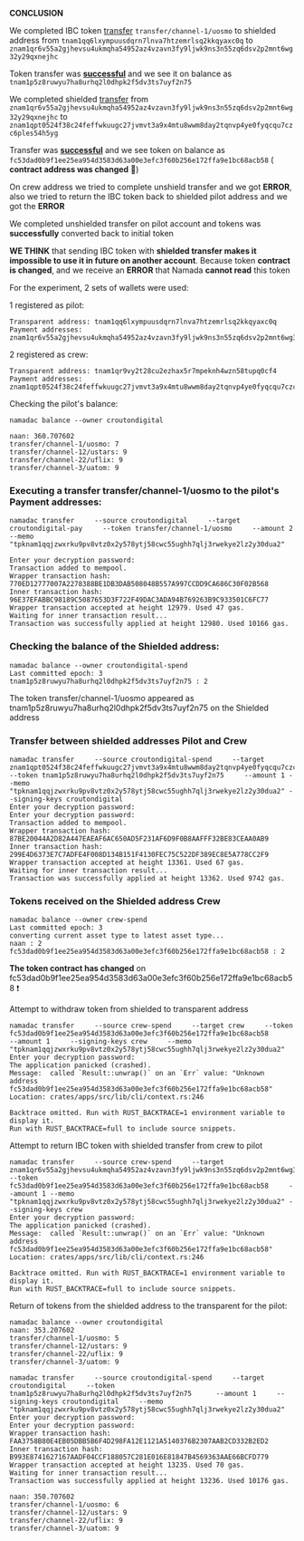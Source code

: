 **CONCLUSION**

We completed IBC token [transfer](https://github.com/Crouton-Digital/guide/blob/main/testnets/namada/shielded-expedition/shielded-transfer-issue.md#executing-a-transfer-transferchannel-1uosmo-to-the-pilots-payment-addresses) `transfer/channel-1/uosmo` to shielded address from `tnam1qq6lxympuusdqrn7lnva7htzemrlsq2kkqyaxc0q`  to `znam1qr6v55a2gjhevsu4ukmqha54952az4vzavn3fy9ljwk9ns3n55zq6dsv2p2mnt6wg32y29qxnejhc`

Token transfer was [**successful**](https://github.com/Crouton-Digital/guide/blob/main/testnets/namada/shielded-expedition/shielded-transfer-issue.md#checking-the-balance-of-the-shielded-address) and we see it on balance as `tnam1p5z8ruwyu7ha8urhq2l0dhpk2f5dv3ts7uyf2n75`

We completed shielded [transfer](https://github.com/Crouton-Digital/guide/blob/main/testnets/namada/shielded-expedition/shielded-transfer-issue.md#transfer-between-shielded-addresses-pilot-and-crew) from `znam1qr6v55a2gjhevsu4ukmqha54952az4vzavn3fy9ljwk9ns3n55zq6dsv2p2mnt6wg32y29qxnejhc` to `znam1qpt0524f38c24feffwkuugc27jvmvt3a9x4mtu8wwm8day2tqnvp4ye0fyqcqu7czc6ples54h5yg`

Transfer was [**successful**](https://github.com/Crouton-Digital/guide/blob/main/testnets/namada/shielded-expedition/shielded-transfer-issue.md#tokens-received-on-the-shielded-address-crew) and we see token on balance as `fc53dad0b9f1ee25ea954d3583d63a00e3efc3f60b256e172ffa9e1bc68acb58` ( **contract address was changed**  :rotating_light:)

On crew address we tried to complete unshield transfer and we got **ERROR**, also we tried to return the IBC token back to shielded pilot address and we got the **ERROR**

We completed unshielded transfer on  pilot account and tokens was **successfully** converted back to initial token

**WE THINK** that sending IBC token with **shielded transfer makes it impossible to use it in future on another account**. Because token **contract is changed**, and we receive an **ERROR** that Namada **cannot read** this token

For the experiment, 2 sets of wallets were used:

1 registered as pilot:
```
Transparent address: tnam1qq6lxympuusdqrn7lnva7htzemrlsq2kkqyaxc0q
Payment addresses:   znam1qr6v55a2gjhevsu4ukmqha54952az4vzavn3fy9ljwk9ns3n55zq6dsv2p2mnt6wg32y29qxnejhc
```

2 registered as crew:
```
Transparent address: tnam1qr9vy2t28cu2ezhax5r7mpeknh4wzn58tupq0cf4
Payment addresses:   znam1qpt0524f38c24feffwkuugc27jvmvt3a9x4mtu8wwm8day2tqnvp4ye0fyqcqu7czc6ples54h5yg
```

Checking the pilot's balance:
```
namadac balance --owner croutondigital

naan: 360.707602
transfer/channel-1/uosmo: 7
transfer/channel-12/ustars: 9
transfer/channel-22/uflix: 9
transfer/channel-3/uatom: 9
```

### Executing a transfer transfer/channel-1/uosmo to the pilot's Payment addresses:
```
namadac transfer     --source croutondigital     --target croutondigital-pay     --token transfer/channel-1/uosmo     --amount 2     --memo "tpknam1qqjzwxrku9pv8vtz0x2y578ytj58cwc55ughh7qlj3rwekye2lz2y30dua2"

Enter your decryption password: 
Transaction added to mempool.
Wrapper transaction hash: 770ED12777007A2278388BE1DB3DAB508048B557A997CCDD9CA686C30F02B568
Inner transaction hash: 96E37EFABBC98189C5087653D3F722F49DAC3ADA94B769263B9C933501C6FC77
Wrapper transaction accepted at height 12979. Used 47 gas.
Waiting for inner transaction result...
Transaction was successfully applied at height 12980. Used 10166 gas.
```

### Checking the balance of the Shielded address:
```
namadac balance --owner croutondigital-spend
Last committed epoch: 3
tnam1p5z8ruwyu7ha8urhq2l0dhpk2f5dv3ts7uyf2n75 : 2
```
The token transfer/channel-1/uosmo appeared as tnam1p5z8ruwyu7ha8urhq2l0dhpk2f5dv3ts7uyf2n75  on the Shielded address

### Transfer between shielded addresses Pilot and Crew

```
namadac transfer     --source croutondigital-spend     --target znam1qpt0524f38c24feffwkuugc27jvmvt3a9x4mtu8wwm8day2tqnvp4ye0fyqcqu7czc6ples54h5yg  --token tnam1p5z8ruwyu7ha8urhq2l0dhpk2f5dv3ts7uyf2n75     --amount 1 --memo "tpknam1qqjzwxrku9pv8vtz0x2y578ytj58cwc55ughh7qlj3rwekye2lz2y30dua2" --signing-keys croutondigital
Enter your decryption password: 
Enter your decryption password: 
Transaction added to mempool.
Wrapper transaction hash: 87BE20044A2D82A447EAEAF6AC650AD5F231AF6D9F0B8AAFFF32BE83CEAA0AB9
Inner transaction hash: 299E4D6373E7C7ADFE4F008D134B151F4130FEC75C522DF389EC8E5A778CC2F9
Wrapper transaction accepted at height 13361. Used 67 gas.
Waiting for inner transaction result...
Transaction was successfully applied at height 13362. Used 9742 gas.
```

### Tokens received on the Shielded address Crew
```
namadac balance --owner crew-spend
Last committed epoch: 3
converting current asset type to latest asset type...
naan : 2
fc53dad0b9f1ee25ea954d3583d63a00e3efc3f60b256e172ffa9e1bc68acb58 : 2
```

**The token contract has changed** on fc53dad0b9f1ee25ea954d3583d63a00e3efc3f60b256e172ffa9e1bc68acb58  ❗️


Attempt to withdraw token from shielded to transparent address

```
namadac transfer     --source crew-spend     --target crew     --token fc53dad0b9f1ee25ea954d3583d63a00e3efc3f60b256e172ffa9e1bc68acb58      --amount 1     --signing-keys crew     --memo "tpknam1qqjzwxrku9pv8vtz0x2y578ytj58cwc55ughh7qlj3rwekye2lz2y30dua2"
Enter your decryption password: 
The application panicked (crashed).
Message:  called `Result::unwrap()` on an `Err` value: "Unknown address fc53dad0b9f1ee25ea954d3583d63a00e3efc3f60b256e172ffa9e1bc68acb58"
Location: crates/apps/src/lib/cli/context.rs:246

Backtrace omitted. Run with RUST_BACKTRACE=1 environment variable to display it.
Run with RUST_BACKTRACE=full to include source snippets.
```
Attempt to return IBC token with shielded transfer from crew to pilot

```
namadac transfer     --source crew-spend     --target znam1qr6v55a2gjhevsu4ukmqha54952az4vzavn3fy9ljwk9ns3n55zq6dsv2p2mnt6wg32y29qxnejhc  --token fc53dad0b9f1ee25ea954d3583d63a00e3efc3f60b256e172ffa9e1bc68acb58     --amount 1 --memo "tpknam1qqjzwxrku9pv8vtz0x2y578ytj58cwc55ughh7qlj3rwekye2lz2y30dua2" --signing-keys crew
Enter your decryption password: 
The application panicked (crashed).
Message:  called `Result::unwrap()` on an `Err` value: "Unknown address fc53dad0b9f1ee25ea954d3583d63a00e3efc3f60b256e172ffa9e1bc68acb58"
Location: crates/apps/src/lib/cli/context.rs:246

Backtrace omitted. Run with RUST_BACKTRACE=1 environment variable to display it.
Run with RUST_BACKTRACE=full to include source snippets.
```
Return of tokens from the shielded address to the transparent for the pilot:
```
namadac balance --owner croutondigital
naan: 353.207602
transfer/channel-1/uosmo: 5
transfer/channel-12/ustars: 9
transfer/channel-22/uflix: 9
transfer/channel-3/uatom: 9
```

```
namadac transfer     --source croutondigital-spend     --target croutondigital     --token tnam1p5z8ruwyu7ha8urhq2l0dhpk2f5dv3ts7uyf2n75      --amount 1     --signing-keys croutondigital     --memo "tpknam1qqjzwxrku9pv8vtz0x2y578ytj58cwc55ughh7qlj3rwekye2lz2y30dua2"
Enter your decryption password: 
Enter your decryption password: 
Wrapper transaction hash: FAA3758B80E4EB05DBB5B6F4D298FA12E1121A5140376B2307AAB2CD332B2ED2
Inner transaction hash: B993E8741627167AADF04CCF188057C281E016E81847B4569363AAE66BCFD779
Wrapper transaction accepted at height 13235. Used 70 gas.
Waiting for inner transaction result...
Transaction was successfully applied at height 13236. Used 10176 gas.
```

```namadac balance --owner croutondigital
naan: 350.707602
transfer/channel-1/uosmo: 6
transfer/channel-12/ustars: 9
transfer/channel-22/uflix: 9
transfer/channel-3/uatom: 9
```
